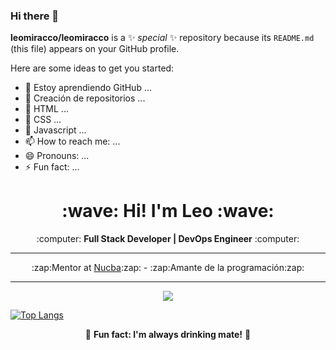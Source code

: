 ### Hi there 👋

**leomiracco/leomiracco** is a ✨ _special_ ✨ repository because its `README.md` (this file) appears on your GitHub profile.

Here are some ideas to get you started:

- 🔭 Estoy aprendiendo GitHub ...
- 🌱 Creación de repositorios ...
- 👯 HTML ...
- 🤔 CSS ...
- 💬 Javascript ...
- 📫 How to reach me: ...
- 😄 Pronouns: ...
- ⚡ Fun fact: ...

<h1 align="center"><b>:wave: Hi! I'm Leo :wave:</b></h1>
<p align="center">:computer: <b>Full Stack Developer | DevOps Engineer</b> :computer:</p>
<hr>
<p align="center">
:zap:Mentor at <a href="https://github.com/nucba">Nucba</a>:zap: - :zap:Amante de la programación:zap:
</p>
<hr>
<p align="center"><img src="https://github-readme-stats.vercel.app/api?username=leomiracco&&show_icons=true&title_color=00fa9a&icon_color=00c87b&text_color=00fa9a&bg_color=191919&count_private=true"></p> 
  
[![Top Langs](https://github-readme-stats.vercel.app/api/top-langs/?username=leomiracco&bg_color=000000&text_color=FFFFFF&title_color=159E4A&langs_count=10&card_width=1000&layout=compact)](https://github.com/leomiracco/github-readme-stats)

<p align="center">🧉 <b>Fun fact: I'm always drinking mate!</b> 🧉</p>
